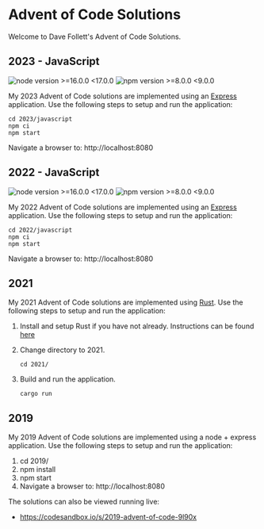 # Advent of Code Solutions

Welcome to Dave Follett's Advent of Code Solutions.

## 2023 - JavaScript
![node version >=16.0.0 <17.0.0](https://img.shields.io/badge/node-%3E=16.0.0_%3C17.0.0-blue)
![npm version >=8.0.0 <9.0.0](https://img.shields.io/badge/npm-%3E=8.0.0_%3C9.0.0-blue)


My 2023 Advent of Code solutions are implemented using an [Express](https://expressjs.com/) application.  Use the following steps to setup and run the application:
```
cd 2023/javascript
npm ci
npm start
```
Navigate a browser to: http://localhost:8080

## 2022 - JavaScript
![node version >=16.0.0 <17.0.0](https://img.shields.io/badge/node-%3E=16.0.0_%3C17.0.0-blue)
![npm version >=8.0.0 <9.0.0](https://img.shields.io/badge/npm-%3E=8.0.0_%3C9.0.0-blue)


My 2022 Advent of Code solutions are implemented using an [Express](https://expressjs.com/) application.  Use the following steps to setup and run the application:
```
cd 2022/javascript
npm ci
npm start
```
Navigate a browser to: http://localhost:8080

## 2021

My 2021 Advent of Code solutions are implemented using [Rust](https://www.rust-lang.org/).  Use the following steps to setup and run the application:
1. Install and setup Rust if you have not already.  Instructions can be found [here](https://www.rust-lang.org/learn/get-started)
2. Change directory to 2021.

   `cd 2021/`

3. Build and run the application.

   `cargo run`

## 2019

My 2019 Advent of Code solutions are implemented using a node + express application.  Use the following steps to setup and run the application:
1. cd 2019/
1. npm install
1. npm start
1. Navigate a browser to: http://localhost:8080

The solutions can also be viewed running live:
* https://codesandbox.io/s/2019-advent-of-code-9l90x


